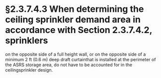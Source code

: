 # §2.3.7.4.3 When determining the ceiling sprinkler demand area in accordance with Section 2.3.7.4.2, sprinklers



on the opposite side of a full height wall, or on the opposite side of a minimum 2 ft (0.6 m) deep draft curtainthat is installed at the perimeter of the ASRS storage area, do not have to be accounted for in the ceilingsprinkler design.